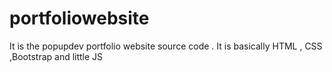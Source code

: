 # portfoliowebsite
It is the popupdev portfolio website source code . It is basically HTML , CSS ,Bootstrap and little JS
